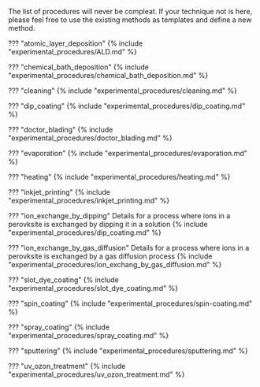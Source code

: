 The list of procedures will never be compleat. If your technique not is here, please feel free to use the existing methods as templates and define a new method. 

??? "atomic_layer_deposition"
    {% include "experimental_procedures/ALD.md" %}

??? "chemical_bath_deposition"
    {% include "experimental_procedures/chemical_bath_deposition.md" %}

??? "cleaning"
    {% include "experimental_procedures/cleaning.md" %}

??? "dip_coating"
    {% include "experimental_procedures/dip_coating.md" %}    

??? "doctor_blading"
    {% include "experimental_procedures/doctor_blading.md" %}      

??? "evaporation"
    {% include "experimental_procedures/evaporation.md" %}  

??? "heating"
    {% include "experimental_procedures/heating.md" %}      

??? "inkjet_printing"
    {% include "experimental_procedures/inkjet_printing.md" %}

??? "ion_exchange_by_dipping"
    Details for a process where ions in a perovksite is exchanged by 
    dipping it in a solution 
    {% include "experimental_procedures/dip_coating.md" %}    

??? "ion_exchange_by_gas_diffusion"
    Details for a process where ions in a perovksite is exchanged by 
    a gas diffusion process 
    {% include "experimental_procedures/ion_exchang_by_gas_diffusion.md" %}  

??? "slot_dye_coating"
    {% include "experimental_procedures/slot_dye_coating.md" %} 

??? "spin_coating"
    {% include "experimental_procedures/spin-coating.md" %}

??? "spray_coating"
    {% include "experimental_procedures/spray_coating.md" %}

??? "sputtering"
    {% include "experimental_procedures/sputtering.md" %}

??? "uv_ozon_treatment"
    {% include "experimental_procedures/uv_ozon_treatment.md" %} 
